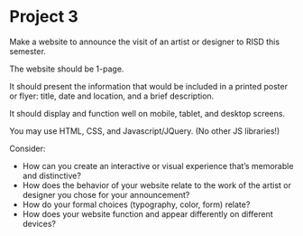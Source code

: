 # Project 3

Make a website to announce the visit of an artist or designer to RISD this semester.

The website should be 1-page.

It should present the information that would be included in a printed poster or flyer: title, date and location, and a brief description.

It should display and function well on mobile, tablet, and desktop screens.

You may use HTML, CSS, and Javascript/JQuery. (No other JS libraries!)

Consider:

* How can you create an interactive or visual experience that’s memorable and distinctive?
* How does the behavior of your website relate to the work of the artist or designer you chose for your announcement?
* How do your formal choices (typography, color, form) relate?
* How does your website function and appear differently on different devices?
